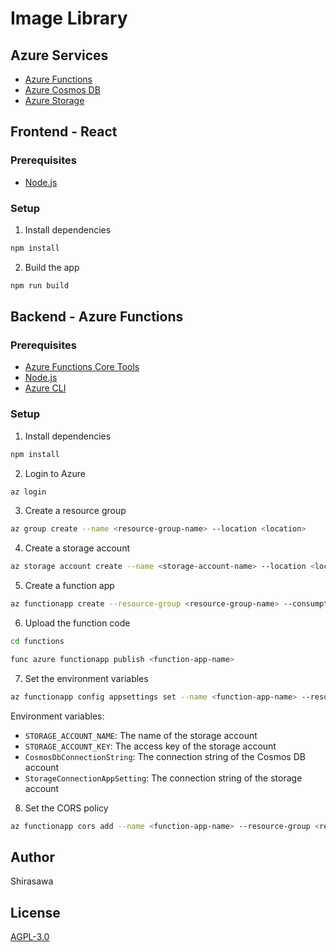 # Image Library

## Azure Services

- [Azure Functions](https://azure.microsoft.com/en-us/services/functions/)
- [Azure Cosmos DB](https://azure.microsoft.com/en-us/services/cosmos-db/)
- [Azure Storage](https://azure.microsoft.com/en-us/services/storage/)

## Frontend - React

### Prerequisites

- [Node.js](https://nodejs.org/en/download/)

### Setup

1. Install dependencies

```bash
npm install
```

2. Build the app

```bash
npm run build
```

## Backend - Azure Functions

### Prerequisites

- [Azure Functions Core Tools](https://docs.microsoft.com/en-us/azure/azure-functions/functions-run-local?tabs=windows%2Ccsharp%2Cbash#v2)
- [Node.js](https://nodejs.org/en/download/)
- [Azure CLI](https://docs.microsoft.com/en-us/cli/azure/install-azure-cli?view=azure-cli-latest)

### Setup

1. Install dependencies

```bash
npm install
```

2. Login to Azure

```bash
az login
```

3. Create a resource group

```bash
az group create --name <resource-group-name> --location <location>
```

4. Create a storage account

```bash
az storage account create --name <storage-account-name> --location <location> --resource-group <resource-group-name> --sku Standard_LRS
```

5. Create a function app

```bash
az functionapp create --resource-group <resource-group-name> --consumption-plan-location <location> --runtime node --runtime-version 12 --functions-version 3 --name <function-app-name> --storage-account <storage-account-name>
```

6. Upload the function code

```bash
cd functions

func azure functionapp publish <function-app-name>
```

7. Set the environment variables

```bash
az functionapp config appsettings set --name <function-app-name> --resource-group <resource-group-name> --settings STORAGE_ACCOUNT_NAME=<storage-account-name> STORAGE_ACCOUNT_KEY=<storage-account-key>
```

Environment variables:

- `STORAGE_ACCOUNT_NAME`: The name of the storage account
- `STORAGE_ACCOUNT_KEY`: The access key of the storage account
- `CosmosDbConnectionString`: The connection string of the Cosmos DB account
- `StorageConnectionAppSetting`: The connection string of the storage account

8. Set the CORS policy

```bash
az functionapp cors add --name <function-app-name> --resource-group <resource-group-name> --allowed-origins '*'
```

## Author

Shirasawa

## License

[AGPL-3.0](https://www.gnu.org/licenses/agpl-3.0.en.html)
